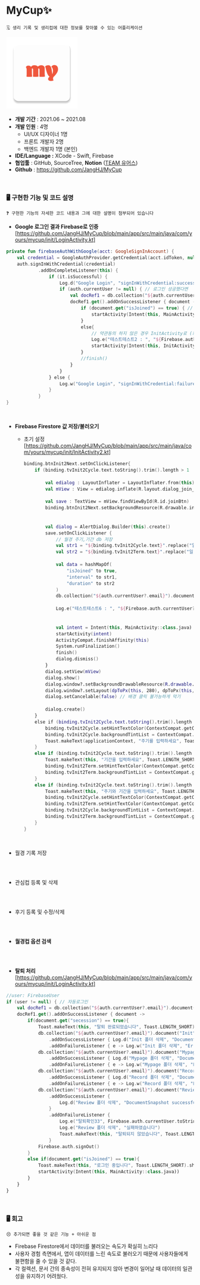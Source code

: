 # MyCup:sparkles:

```
🗓️ 생리 기록 및 생리컵에 대한 정보를 찾아볼 수 있는 어플리케이션
```

![dbeaver_20230223.PNG](./app/src/main/res/mipmap-xxxhdpi/ic_mycup.png)

- **개발 기간** : 2021.06 ~ 2021.08
- **개발 인원** : 4명
    - UI/UX 디자이너 1명
    - 프론트 개발자 2명
    - 백엔드 개발자 1명 (본인)
- **IDE/Language :** XCode - Swift, Firebase
- **협업툴** : GitHub, SourceTree, **Notion** ([TEAM 유어스](https://www.notion.so/TEAM-017b5465b5204b2590d2351d1a408a54?pvs=21))
- **Github** : https://github.com/JangHJ/MyCup

<br>

### 🖥️ 구현한 기능 및 코드 설명

```
❓ 구현한 기능의 자세한 코드 내용과 그에 대한 설명이 첨부되어 있습니다
```

- **Google 로그인 결과 Firebase로 인증**
[https://github.com/JangHJ/MyCup/blob/main/app/src/main/java/com/yours/mycup/init/LoginActivity.kt]
```kotlin
private fun firebaseAuthWithGoogle(acct: GoogleSignInAccount) {
    val credential = GoogleAuthProvider.getCredential(acct.idToken, null)
    auth.signInWithCredential(credential)
            .addOnCompleteListener(this) {
                if (it.isSuccessful) {
                    Log.d("Google Login", "signInWithCredential:success")
                    if (auth.currentUser != null) { // 로그인 성공했다면
                        val docRef1 = db.collection("${auth.currentUser?.email}").document("Init")
                        docRef1.get().addOnSuccessListener { document ->
                            if (document.get("isJoined") == true) { // 로그아웃했다가 다시 로그인하는 경우
                                startActivity(Intent(this, MainActivity::class.java))
                            }
                            else{
                                // 약관동의 하지 않은 경우 InitActivity로 (회원가입)
                                Log.e("테스트테스트2 : ", "${Firebase.auth.currentUser?.email}")
                                startActivity(Intent(this, InitActivity::class.java))
                            }
                            //finish()
                        }
                    }
                } else {
                    Log.w("Google Login", "signInWithCredential:failure", it.exception)
                }
            }
}
```

<br>
  
- **Firebase Firestore 값 저장/불러오기**

  - 초기 설정
    [https://github.com/JangHJ/MyCup/blob/main/app/src/main/java/com/yours/mycup/init/InitActivity2.kt]

    ```kotlin
    binding.btnInit2Next.setOnClickListener{
        if (binding.tvInit2Cycle.text.toString().trim().length > 1  && binding.tvInit2Term.text.toString().trim().length > 1 ) {
    
            val edialog : LayoutInflater = LayoutInflater.from(this)
            val mView : View = edialog.inflate(R.layout.dialog_join_complete, null)
    
            val save : TextView = mView.findViewById(R.id.joinBtn)
            binding.btnInit2Next.setBackgroundResource(R.drawable.init_button_next_enabled_true)
    
    
            val dialog = AlertDialog.Builder(this).create()
            save.setOnClickListener {
                // 월경 주기,기간 db 저장
                val str1 = "${binding.tvInit2Cycle.text}".replace("일", "")
                val str2 = "${binding.tvInit2Term.text}".replace("일", "")
    
                val data = hashMapOf(
                    "isJoined" to true,
                    "interval" to str1,
                    "duration" to str2
                )
                db.collection("${auth.currentUser?.email}").document("Init").set(data, SetOptions.merge())
    
                Log.e("테스트테스트6 : ", "${Firebase.auth.currentUser?.email}")
    
    
                val intent = Intent(this, MainActivity::class.java)
                startActivity(intent)
                ActivityCompat.finishAffinity(this)
                System.runFinalization()
                finish()
                dialog.dismiss()
            }
            dialog.setView(mView)
            dialog.show()
            dialog.window?.setBackgroundDrawableResource(R.drawable.join_dialog_background)
            dialog.window?.setLayout(dpToPx(this, 280), dpToPx(this, 100))
            dialog.setCancelable(false) // 배경 클릭 불가능하게 막기
    
            dialog.create()
        }
        else if (binding.tvInit2Cycle.text.toString().trim().length < 1 && binding.tvInit2Term.text.toString().trim().length > 1) {
            binding.tvInit2Cycle.setHintTextColor(ContextCompat.getColor(this, R.color.mainPointColor))
            binding.tvInit2Cycle.backgroundTintList = ContextCompat.getColorStateList(applicationContext, R.color.mainPointColor)
            Toast.makeText(applicationContext, "주기를 입력하세요", Toast.LENGTH_SHORT).show()
        }
        else if (binding.tvInit2Cycle.text.toString().trim().length > 1 && binding.tvInit2Term.text.toString().trim().length < 1 ) {
            Toast.makeText(this, "기간을 입력하세요", Toast.LENGTH_SHORT).show()
            binding.tvInit2Term.setHintTextColor(ContextCompat.getColor(this, R.color.mainPointColor))
            binding.tvInit2Term.backgroundTintList = ContextCompat.getColorStateList(applicationContext, R.color.mainPointColor)
        }
        else if (binding.tvInit2Cycle.text.toString().trim().length < 1  && binding.tvInit2Term.text.toString().trim().length < 1 ) {
            Toast.makeText(this, "주기와 기간을 입력하세요", Toast.LENGTH_SHORT).show()
            binding.tvInit2Cycle.setHintTextColor(ContextCompat.getColor(this, R.color.mainPointColor))
            binding.tvInit2Term.setHintTextColor(ContextCompat.getColor(this, R.color.mainPointColor))
            binding.tvInit2Cycle.backgroundTintList = ContextCompat.getColorStateList(applicationContext, R.color.mainPointColor)
            binding.tvInit2Term.backgroundTintList = ContextCompat.getColorStateList(applicationContext, R.color.mainPointColor)
        }
    }
    ```
    <br>
     
- 월경 기록 저장
  
  ```kotlin
  ```

  <br>
  
- 관심컵 등록 및 삭제
  
  ```kotlin
  ```

  <br>
  
- 후기 등록 및 수정/삭제
  
  ```kotlin
  ```

  <br>
      
- **월경컵 옵션 검색**
  
```kotlin
```

<br>

- **탈퇴 처리**
[https://github.com/JangHJ/MyCup/blob/main/app/src/main/java/com/yours/mycup/init/LoginActivity.kt]
```kotlin
//user: FirebaseUser
if (user != null) { // 자동로그인
    val docRef1 = db.collection("${auth.currentUser?.email}").document("Init")
    docRef1.get().addOnSuccessListener { document ->
        if(document.get("secession") == true){
            Toast.makeText(this, "탈퇴 완료되었습니다", Toast.LENGTH_SHORT).show()
            db.collection("${auth.currentUser?.email}").document("Init").delete()
                .addOnSuccessListener { Log.d("Init 폴더 삭제", "DocumentSnapshot successfully deleted!") }
                .addOnFailureListener { e -> Log.w("Init 폴더 삭제", "Error deleting document", e) }
            db.collection("${auth.currentUser?.email}").document("Mypage").delete()
                .addOnSuccessListener { Log.d("Mypage 폴더 삭제", "DocumentSnapshot successfully deleted!") }
                .addOnFailureListener { e -> Log.w("Mypage 폴더 삭제", "Error deleting document", e) }
            db.collection("${auth.currentUser?.email}").document("Record").delete()
                .addOnSuccessListener { Log.d("Record 폴더 삭제", "DocumentSnapshot successfully deleted!") }
                .addOnFailureListener { e -> Log.w("Record 폴더 삭제", "Error deleting document", e) }
            db.collection("${auth.currentUser?.email}").document("Review").delete()
                .addOnSuccessListener {
                    Log.d("Review 폴더 삭제", "DocumentSnapshot successfully deleted!")
                }
                .addOnFailureListener {
                    Log.e("탈퇴확인33", Firebase.auth.currentUser.toString())
                    Log.e("Review 폴더 삭제", "실패하였습니다")
                    Toast.makeText(this, "탈퇴되지 않았습니다", Toast.LENGTH_SHORT).show()
                }
            Firebase.auth.signOut()
        }
        else if(document.get("isJoined") == true){
            Toast.makeText(this, "로그인 중입니다", Toast.LENGTH_SHORT).show()
            startActivity(Intent(this, MainActivity::class.java))
        }
    }
}
```

<br>

### 🖥️ 회고

```
😣 추가되면 좋을 것 같은 기능 + 아쉬운 점
```

- Firebase Firestore에서 데이터를 불러오는 속도가 확실히 느리다
- 사용자 경험 측면에서, 앱이 데이터를 느린 속도로 불러오기 때문에 사용자들에게 불편함을 줄 수 있을 것 같다.
- 각 컬렉션, 문서 간의 종속성이 전혀 유지되지 않아 변경이 일어날 때 데이터의 일관성을 유지하기 어려웠다.

<br>
<br>

